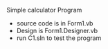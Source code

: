Simple calculator Program

* source code is in Form1.vb
* Design is Form1.Designer.vb
* run C1.sln to test the program
